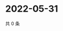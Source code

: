 # 2022-05-31

共 0 条

<!-- BEGIN WEIBO -->
<!-- 最后更新时间 Tue May 31 2022 05:14:58 GMT+0800 (China Standard Time) -->

<!-- END WEIBO -->
